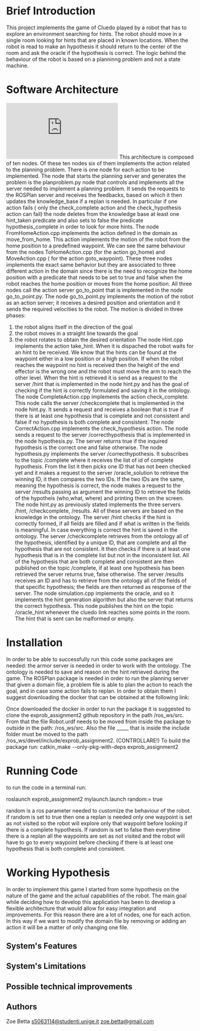 # Brief Introduction
This project implements the game of Cluedo played by a robot that has to explore an environment searching for hints. The robot should move in a single room looking for hints that are placed in known locations. When the robot is read to make an hypothesis it should return to the center of the room and ask the oracle if the hypothesis is correct. The logic behind the behaviour of the robot is based on a planninng problem and not a state machine.
# Software Architecture
![state diagram for the program](https://github.com/ZoeBetta/exprob_assignment2/blob/main/Images/Architecture_Exprob_2.pdf)
This architecture is composed of ten nodes. Of these ten nodes six of them implements the action related to the planning problem. There is one node for each action to be implemented.
The node that starts the planning server and generates the problem is the planproblem.py node that controls and implements all the server needed to implement a planning problem. It sends the requests to the ROSPlan server and receives the feedbacks, based on which it then updates the knowledge_base if a replan is needed. In particular if one action fails ( only the check_complete action and the check_hypothesis action can fail) the node deletes from the knowledge base at least one hint_taken predicate and also sets to false the predicate hypothesis_complete in order to look for more hints.
The node FromHomeAction.cpp implements the action defined in the domain as move_from_home. This action implements the motion of the robot from the home position to a predefined waypoint. We can see the same behaviour from the nodes ToHomeAction.cpp (for the action go_home) and MoveAction.cpp ( for the action goto_waypoint). These three nodes implements the exact same behavior but they are associated to three different action in the domain since there is the need to recognize the home position with a predicate that needs to be set to true and false when the robot reaches the home position or moves from the home position. All three nodes call the action server go_to_point that is implemented in the node go_to_point.py.
The node go_to_point.py implements the motion of the robot as an action server; it receives a desired position and orientation and it sends the required velocities to the robot. The motion is divided in three phases: 
1. the robot aligns itself in the direction of the goal
2. the robot moves in a straight line towards the goal
3. the robot rotates to obtain the desired orientation
The node Hint.cpp implements the action take_hint. When it is dispached the robot waits for an hint to be received.  We know that the hints can be found at the waypoint either in a low position or a high position. If when the robot reaches the waypoint no hint is received then the height of the end effector is the wrong one and the robot must move the arm to reach the other level. When the hint is retrieved it is send as a request to the server /hint that is implemented in the node hint.py and has the goal of checking if the hint is correctly formulated and saving it in the ontology.
The node CompleteAction.cpp implements the action check_complete. This node calls the server /checkcomplete that is implemented in the node hint.py. It sends a request and receives a boolean that is true if there is at least one hypothesis that is complete and not consistent and false if no hypothesis is both complete and consistent.
The node CorrectAction.cpp implements the check_hypothesis action. The node sends a request to the server /correcthypothesis that is implemented in the node hypothesis.py. The server returns true if the inquired hypothesis is the correct one and false otherwise.
The node hypothesis.py implements the server /correcthypothesis. It subscribes to the topic /complete where it receives the list of id of complete hypothesis. From the list it then picks one ID that has not been checked yet and it makes a request to the server /oracle_solution to retrieve the winning ID, it then compares the two IDs. If the two IDs are the same, meaning the hypothesis is correct, the node makes a request to the server /results passing as argument the winning ID to retrieve the fields of the hypotheis (who,what, where) and printing them on the screen.
The node hint.py as previously stated implements the three servers /hint, /checkcomplete, /results. All of these servers are based on the knowledge in the ontology. The server /hint checks if the hint is correctly formed, if all fields are filled and if what is written in the fields is meaningful. In case everything is correct the hint is saved in the ontology. The server /checkcomplete retrieves from the ontology all of the hypothesis, identified by a unique ID, that are complete and all the hypothesis that are not consistent. It then checks if there is at least one hypothesis that is in the complete list but not in the inconsistent list. All of the hypothesis that are both complete and consistent are then published on the topic /complete, if at least one hypothesis has been retrieved the server returns true, false otherwise. The server /results receives an ID and has to retrieve from the ontology all of the fields of that specific hypothesis; the fields are then returned as response of the server.
The node simulation.cpp implements the oracle, and so it implements the hint generation algorithm but also the server that returns the correct hypothesis. This node publishes the hint on the topic /oracle_hint whenever the cluedo link reaches some points in the room. The hint that is sent can be malformed or empty.

# Installation
In order to be able to successfully run this code some packages are needed: the armor server is needed in order to work with the ontology. The ontology is needed to save and reason on the hint retrieved during the game. 
The ROSPlan package is needed in order to run the planning server that given a domain file, a problem file is able to plan the action to reach the goal, and in case some action fails to replan. 
In order to obtain them I suggest downloading the docker that can be obtained at the following link: 

Once downloaded the docker in order to run the package it is suggested to clone the exprob_assignment2 github repository in the path /ros_ws/src. From that the file Robot.urdf needs to be moved from inside the package to outside in the path: /ros_ws/src. Also the file _____ that is inside the include folder must be moved  to the path /ros_ws/devel/include/exprob_assignment2. (CONTROLLARE!)
To build the package run:
catkin_make --only-pkg-with-deps exprob_assignment2

# Running Code
to run the code in a terminal run:

roslaunch exprob_assignment2 mylaunch.launch random:= true

random is a ros parameter needed to customize the behaviour of the robot. if random is set to true then one a replan is needed only one waypoint is set as not visited so the robot will explore only that waypoint before looking if there is a complete hypothesis. 
If random is set to false then everytime there is a replan all the waypoints are set as not visited and the robot will have to go to every waypoint before checking if there is at least one hypothesis that is both complete and consistent.

# Working Hypothesis
In order to implement this game I started from some hypothesis on the nature of the game and the actual capabilities of the robot. The main goal while deciding how to develop this application has been to develop a flexible architecture that would allow for easy integration and improvements. For this reason there are a lot of nodes, one for each action. In this way if we want to modify the domain file by removing or adding an action it will be a matter of only changing one file.
## System's Features

## System's Limitations

## Possible technical improvements

## Authors
Zoe Betta
s5063114@studenti.unige.it
zoe.betta@gmail.com
